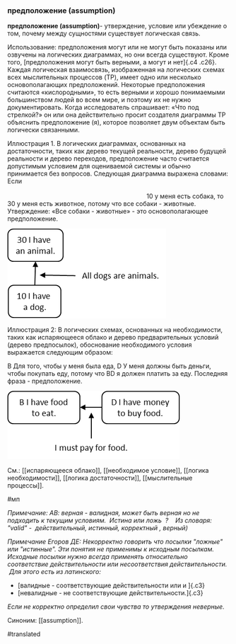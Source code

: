 ### предположение (assumption)

**предположение (assumption)**- утверждение, условие или убеждение о том, почему между сущностями существует логическая связь.

Использование: предположения могут или не могут быть показаны или озвучены на логических диаграммах, но они всегда существуют. Кроме того, [предположения могут быть верными, а могут и нет]{.c4 .c26}. Каждая логическая взаимосвязь, изображенная на логических схемах всех мыслительных процессов (TP), имеет одно или несколько основополагающих предположений. Некоторые предположения считаются «кислородными», то есть верными и хорошо понимаемыми большинством людей во всем мире, и поэтому их не нужно документировать. Когда исследователь спрашивает: «Что под стрелкой?» он или она действительно просит создателя диаграммы TP объяснить предположение (я), которое позволяет двум объектам быть логически связанными.

Иллюстрация 1. В логических диаграммах, основанных на достаточности, таких как дерево текущей реальности, дерево будущей реальности и дерево переходов, предположение часто считается допустимым условием для оцениваемой системы и обычно принимается без вопросов. Следующая диаграмма выражена словами: Если                                                                                                                                                                                                                 10 у меня есть собака, то 30 у меня есть животное, потому что все собаки - животные. Утверждение: «Все собаки - животные» - это основополагающее предположение.

![](images/image135.png)

Иллюстрация 2: В логических схемах, основанных на необходимости, таких как испаряющееся облако и дерево предварительных условий (дерево предпосылок), обоснование необходимого условия выражается следующим образом:

B Для того, чтобы у меня была еда, D У меня должны быть деньги, чтобы покупать еду, потому что BD я должен платить за еду. Последняя фраза - предположение.

![](images/image44.png)

См.: [[испаряющееся облако]], [[необходимое условие]], [[логика необходимости]], [[логика достаточности]], [[мыслительные процессы]].

#мп

*Примечание: АВ: верная - валидная, может быть верная но не подходить к текущим условиям.  Истина или ложь  ?    Из словаря: "valid" -  действительный, истинный, корректный , верный)*

*Примечание Егоров ДЕ: Некорректно говорить что посылки \"ложные\" или \"истинные\". Эти понятия не применимы к исходным посылкам. Исходные посылки нужно всегда применять относительно соответствие действительности или несоответствия действительности.  Для этого есть из латинского:*

-   [валидные - соответствующие действительности или и ]{.c3}
-   [невалидные - не соответствующие действительности.]{.c3}

*Если не корректно определил свои чувства то утверждения неверные.*

Синоним: [[assumption]].

#translated
